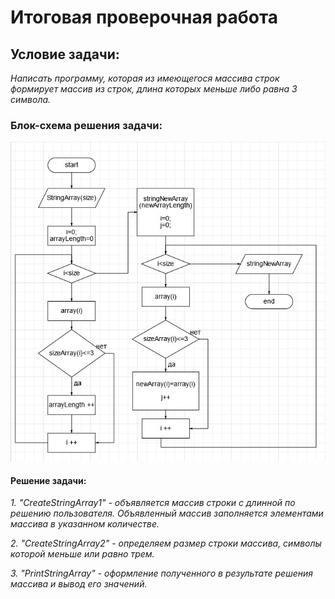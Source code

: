 # __Итоговая проверочная работа__

## __Условие задачи:__

*Написать программу, которая из имеющегося массива строк формирует массив из строк, длина которых меньше либо равна 3 символа.*

### __Блок-схема решения задачи:__
![Задача](Scr.jpg)

#### __Решение задачи:__

*1. "CreateStringArray1" - объявляется массив строки с длинной по решению пользователя. Объявленный массив заполняется элементами массива в указанном количестве.*

*2. "CreateStringArray2" - определяем размер строки массива, символы которой меньше или равно трем.*

*3. "PrintStringArray" - оформление полученного в результате решения массива и вывод его значений.*
